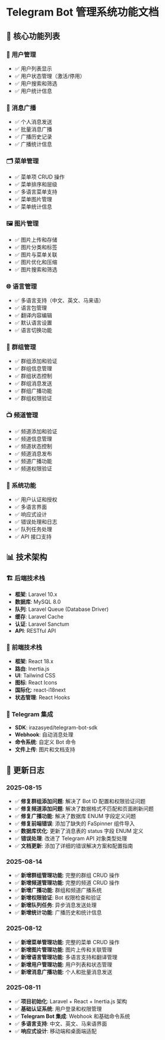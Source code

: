 # Telegram Bot 管理系统功能文档

## 🎯 **核心功能列表**

### 📱 **用户管理**
- ✅ 用户列表显示
- ✅ 用户状态管理（激活/停用）
- ✅ 用户搜索和筛选
- ✅ 用户统计信息

### 📢 **消息广播**
- ✅ 个人消息发送
- ✅ 批量消息广播
- ✅ 广播历史记录
- ✅ 广播统计信息

### 🗂️ **菜单管理**
- ✅ 菜单项 CRUD 操作
- ✅ 菜单排序和层级
- ✅ 多语言菜单支持
- ✅ 菜单图片管理
- ✅ 菜单统计信息

### 🖼️ **图片管理**
- ✅ 图片上传和存储
- ✅ 图片分类和标签
- ✅ 图片与菜单关联
- ✅ 图片优化和压缩
- ✅ 图片搜索和筛选

### 🌐 **语言管理**
- ✅ 多语言支持（中文、英文、马来语）
- ✅ 语言包管理
- ✅ 翻译内容编辑
- ✅ 默认语言设置
- ✅ 语言切换功能

### 👥 **群组管理**
- ✅ 群组添加和验证
- ✅ 群组信息管理
- ✅ 群组状态控制
- ✅ 群组消息发送
- ✅ 群组广播功能
- ✅ 群组权限验证

### 📺 **频道管理**
- ✅ 频道添加和验证
- ✅ 频道信息管理
- ✅ 频道状态控制
- ✅ 频道消息发布
- ✅ 频道广播功能
- ✅ 频道权限验证

### 🔧 **系统功能**
- ✅ 用户认证和授权
- ✅ 多语言界面
- ✅ 响应式设计
- ✅ 错误处理和日志
- ✅ 队列任务处理
- ✅ API 接口支持

## 📊 **技术架构**

### 🏗️ **后端技术栈**
- **框架**: Laravel 10.x
- **数据库**: MySQL 8.0
- **队列**: Laravel Queue (Database Driver)
- **缓存**: Laravel Cache
- **认证**: Laravel Sanctum
- **API**: RESTful API

### 🎨 **前端技术栈**
- **框架**: React 18.x
- **路由**: Inertia.js
- **UI**: Tailwind CSS
- **图标**: React Icons
- **国际化**: react-i18next
- **状态管理**: React Hooks

### 🤖 **Telegram 集成**
- **SDK**: irazasyed/telegram-bot-sdk
- **Webhook**: 自动消息处理
- **命令系统**: 自定义 Bot 命令
- **文件上传**: 图片和文档支持

## 🔄 **更新日志**

### 2025-08-15
- ✅ **修复群组添加问题**: 解决了 Bot ID 配置和权限验证问题
- ✅ **修复频道添加问题**: 解决了数据格式不匹配和页面刷新问题
- ✅ **修复广播功能**: 解决了数据库 ENUM 字段定义问题
- ✅ **修复前端错误**: 添加了缺失的 FaSpinner 组件导入
- ✅ **数据库优化**: 更新了消息表的 status 字段 ENUM 定义
- ✅ **错误处理**: 改进了 Telegram API 对象类型处理
- ✅ **文档更新**: 添加了详细的错误解决方案和配置指南

### 2025-08-14
- ✅ **新增群组管理功能**: 完整的群组 CRUD 操作
- ✅ **新增频道管理功能**: 完整的频道 CRUD 操作
- ✅ **新增广播功能**: 群组和频道广播系统
- ✅ **新增权限验证**: Bot 权限检查和验证
- ✅ **新增队列任务**: 异步消息发送处理
- ✅ **新增统计功能**: 广播历史和统计信息

### 2025-08-12
- ✅ **新增菜单管理功能**: 完整的菜单 CRUD 操作
- ✅ **新增图片管理功能**: 图片上传和关联管理
- ✅ **新增语言管理功能**: 多语言支持和翻译管理
- ✅ **新增用户管理功能**: 用户列表和状态管理
- ✅ **新增消息广播功能**: 个人和批量消息发送

### 2025-08-11
- ✅ **项目初始化**: Laravel + React + Inertia.js 架构
- ✅ **基础认证系统**: 用户登录和权限管理
- ✅ **Telegram Bot 集成**: Webhook 和基础命令系统
- ✅ **多语言支持**: 中文、英文、马来语界面
- ✅ **响应式设计**: 移动端和桌面端适配
